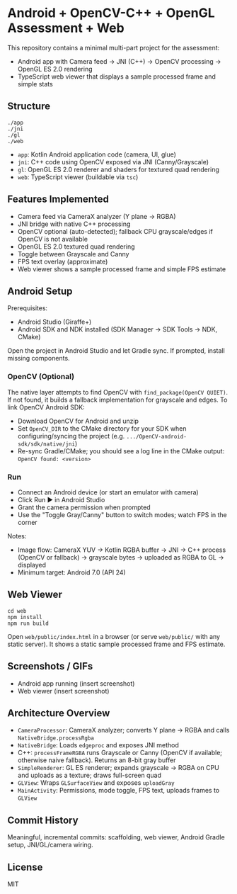 # Android + OpenCV-C++ + OpenGL Assessment + Web

This repository contains a minimal multi-part project for the assessment:

- Android app with Camera feed → JNI (C++) → OpenCV processing → OpenGL ES 2.0 rendering
- TypeScript web viewer that displays a sample processed frame and simple stats

## Structure

```
./app   
./jni   
./gl    
./web   
```

- `app`: Kotlin Android application code (camera, UI, glue)
- `jni`: C++ code using OpenCV exposed via JNI (Canny/Grayscale)
- `gl`: OpenGL ES 2.0 renderer and shaders for textured quad rendering
- `web`: TypeScript viewer (buildable via `tsc`)

## Features Implemented

- Camera feed via CameraX analyzer (Y plane → RGBA)
- JNI bridge with native C++ processing
- OpenCV optional (auto-detected); fallback CPU grayscale/edges if OpenCV is not available
- OpenGL ES 2.0 textured quad rendering
- Toggle between Grayscale and Canny
- FPS text overlay (approximate)
- Web viewer shows a sample processed frame and simple FPS estimate

## Android Setup

Prerequisites:

- Android Studio (Giraffe+)
- Android SDK and NDK installed (SDK Manager → SDK Tools → NDK, CMake)

Open the project in Android Studio and let Gradle sync. If prompted, install missing components.

### OpenCV (Optional)

The native layer attempts to find OpenCV with `find_package(OpenCV QUIET)`. If not found, it builds a fallback implementation for grayscale and edges. To link OpenCV Android SDK:

- Download OpenCV for Android and unzip
- Set `OpenCV_DIR` to the CMake directory for your SDK when configuring/syncing the project (e.g. `.../OpenCV-android-sdk/sdk/native/jni`)
- Re-sync Gradle/CMake; you should see a log line in the CMake output: `OpenCV found: <version>`

### Run

- Connect an Android device (or start an emulator with camera)
- Click Run ▶ in Android Studio
- Grant the camera permission when prompted
- Use the "Toggle Gray/Canny" button to switch modes; watch FPS in the corner

Notes:

- Image flow: CameraX YUV → Kotlin RGBA buffer → JNI → C++ process (OpenCV or fallback) → grayscale bytes → uploaded as RGBA to GL → displayed
- Minimum target: Android 7.0 (API 24)

## Web Viewer

```
cd web
npm install
npm run build
```

Open `web/public/index.html` in a browser (or serve `web/public/` with any static server). It shows a static sample processed frame and FPS estimate.

## Screenshots / GIFs

- Android app running (insert screenshot)
- Web viewer (insert screenshot)

## Architecture Overview

- `CameraProcessor`: CameraX analyzer; converts Y plane → RGBA and calls `NativeBridge.processRgba`
- `NativeBridge`: Loads `edgeproc` and exposes JNI method
- C++: `processFrameRGBA` runs Grayscale or Canny (OpenCV if available; otherwise naive fallback). Returns an 8-bit gray buffer
- `SimpleRenderer`: GL ES renderer; expands grayscale → RGBA on CPU and uploads as a texture; draws full-screen quad
- `GLView`: Wraps `GLSurfaceView` and exposes `uploadGray`
- `MainActivity`: Permissions, mode toggle, FPS text, uploads frames to `GLView`

## Commit History

Meaningful, incremental commits: scaffolding, web viewer, Android Gradle setup, JNI/GL/camera wiring.

## License

MIT


